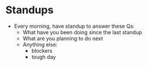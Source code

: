 # Standups

* Every morning, have standup to answer these Qs:
  * What have you been doing since the last standup
  * What are you planning to do next
  * Anything else:
    - blockers
    - tough day
